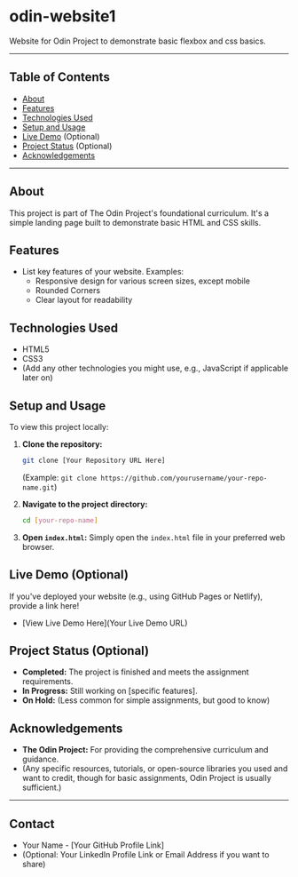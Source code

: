 # odin-website1   
Website for Odin Project to demonstrate basic flexbox and css basics.


---

## Table of Contents

* [About](#about)
* [Features](#features)
* [Technologies Used](#technologies-used)
* [Setup and Usage](#setup-and-usage)
* [Live Demo](#live-demo) (Optional)
* [Project Status](#project-status) (Optional)
* [Acknowledgements](#acknowledgements)

---

## About

This project is part of The Odin Project's foundational curriculum. It's a simple landing page built to demonstrate basic HTML and CSS skills.

## Features

* List key features of your website. Examples:
    * Responsive design for various screen sizes, except mobile
    * Rounded Corners
    * Clear layout for readability

## Technologies Used

* HTML5
* CSS3
* (Add any other technologies you might use, e.g., JavaScript if applicable later on)

## Setup and Usage

To view this project locally:

1.  **Clone the repository:**
    ```bash
    git clone [Your Repository URL Here]
    ```
    (Example: `git clone https://github.com/yourusername/your-repo-name.git`)

2.  **Navigate to the project directory:**
    ```bash
    cd [your-repo-name]
    ```

3.  **Open `index.html`:**
    Simply open the `index.html` file in your preferred web browser.

## Live Demo (Optional)

If you've deployed your website (e.g., using GitHub Pages or Netlify), provide a link here!

* [View Live Demo Here](Your Live Demo URL)

## Project Status (Optional)

* **Completed:** The project is finished and meets the assignment requirements.
* **In Progress:** Still working on [specific features].
* **On Hold:** (Less common for simple assignments, but good to know)

## Acknowledgements

* **The Odin Project:** For providing the comprehensive curriculum and guidance.
* (Any specific resources, tutorials, or open-source libraries you used and want to credit, though for basic assignments, Odin Project is usually sufficient.)

---

## Contact

* Your Name - [Your GitHub Profile Link]
* (Optional: Your LinkedIn Profile Link or Email Address if you want to share)